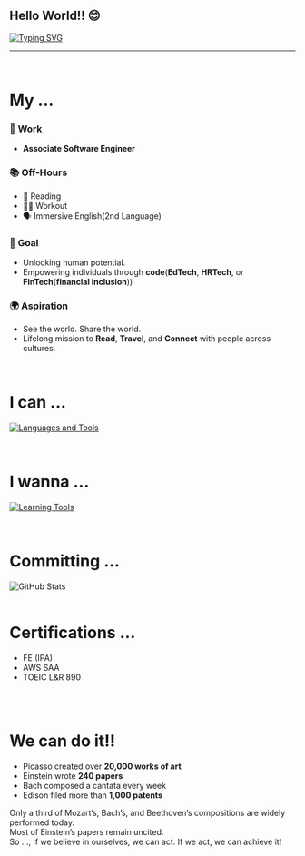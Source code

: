 ## Hello World!! 😊

<a href="https://git.io/typing-svg">
  <img src="https://readme-typing-svg.demolab.com?font=Fira+Code&size=40&pause=800&center=true&vCenter=true&width=600&height=100&lines=This+is+Hiroki.;Hello,+World+%F0%9F%91%8B" alt="Typing SVG" />
</a>

---

<br>

# My ...

### 💼 **Work**

- **Associate Software Engineer**

### 📚 **Off-Hours**

- 📖 Reading
- 🏋️‍♂️ Workout
- 🗣️ Immersive English(2nd Language)

### 🎯 **Goal**

- Unlocking human potential.
- Empowering individuals through **code**(**EdTech**, **HRTech**, or **FinTech**(**financial inclusion**))

### 🌍 **Aspiration**

- See the world. Share the world.
- Lifelong mission to **Read**, **Travel**, and **Connect** with people across cultures.


<br>

# I can ...
<p>
  <a href="https://skillicons.dev">
    <img src="https://skillicons.dev/icons?i=java,js,ts,react,nextjs,nodejs,py,django,mysql,postgres,linux,docker,aws,git" alt="Languages and Tools" />
  </a>
</p>

<br>

# I wanna ... 
<p>
  <a href="https://skillicons.dev">
    <img src="https://skillicons.dev/icons?i=go,kubernetes,terraform,gcp" alt="Learning Tools" />
  </a>
</p>

<br>

# Committing ... 
<div>
  <div style="display: flex;">
    <img src="https://github-readme-stats.vercel.app/api?username=hirokishimizu39&show_icons=true&theme=tokyonight&hide_border=true&bg_color=1a1b27&title_color=36BCF7&icon_color=36BCF7&text_color=ffffff&ring_color=36BCF7&card_width=320" alt="GitHub Stats" />
  </div>
</div>

<br>

# Certifications ...
- FE (IPA)
- AWS SAA
- TOEIC L&R 890

<br>
<br>

# We can do it!!
- Picasso created over <strong>20,000 works of art</strong>
- Einstein wrote <strong>240 papers</strong>
- Bach composed a cantata every week
- Edison filed more than <strong>1,000 patents</strong>

Only a third of Mozart’s, Bach’s, and Beethoven’s compositions are widely performed today.
<br>
Most of Einstein’s papers remain uncited.
<br>
So ...,  If we believe in ourselves, we can act. If we act, we can achieve it!

